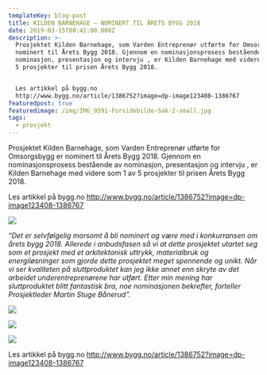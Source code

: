 ```yaml
---
templateKey: blog-post
title: KILDEN BARNEHAGE – NOMINERT TIL ÅRETS BYGG 2018
date: 2019-03-15T08:41:00.000Z
description: >-
  Prosjektet Kilden Barnehage, som Varden Entreprenør utførte for Omsorgsbygg er
  nominert til Årets Bygg 2018. Gjennom en nominasjonsprosess bestående av
  nominasjon, presentasjon og intervju , er Kilden Barnehage med videre som 1 av
  5 prosjekter til prisen Årets Bygg 2018.


  Les artikkel på bygg.no
  http://www.bygg.no/article/1386752?image=dp-image123408-1386767
featuredpost: true
featuredimage: /img/IMG_9591-Forsidebilde-Sak-2-small.jpg
tags:
  - prosjekt
---
```

<!--StartFragment-->

Prosjektet Kilden Barnehage, som Varden Entreprenør utførte for Omsorgsbygg er nominert til Årets Bygg 2018. Gjennom en nominasjonsprosess bestående av nominasjon, presentasjon og intervju , er Kilden Barnehage med videre som 1 av 5 prosjekter til prisen Årets Bygg 2018.

Les artikkel på bygg.no <http://www.bygg.no/article/1386752?image=dp-image123408-1386767>

![](https://i1.wp.com/www.varden-entreprenor.no/wp-content/uploads/2019/03/IMG_9553-Forsidebilde-Sak-1-small.jpg?resize=1024%2C683)

*“Det er selvfølgelig morsomt å bli nominert og være med i konkurransen om årets bygg 2018. Allerede i anbudsfasen så vi at dette prosjektet utartet seg som et prosjekt med et arkitektonisk uttrykk, materialbruk og energiløsninger som gjorde dette prosjektet meget spennende og unikt. Når vi ser kvaliteten på sluttproduktet kan jeg ikke annet enn skryte av det arbeidet underentreprenørene har utført. Etter min mening har sluttproduktet blitt fantastisk bra, noe nominasjonen bekrefter, forteller Prosjektleder Martin Stuge Bånerud”.*

![](https://i0.wp.com/www.varden-entreprenor.no/wp-content/uploads/2019/03/IMG_9613-small.jpg?fit=1024%2C683)

![](https://i0.wp.com/www.varden-entreprenor.no/wp-content/uploads/2019/03/IMG_9633-small.jpg?fit=1024%2C683)

![](https://i1.wp.com/www.varden-entreprenor.no/wp-content/uploads/2019/03/IMG_9592-small.jpg?resize=1024%2C683)

Les artikkel på bygg.no <http://www.bygg.no/article/1386752?image=dp-image123408-1386767>

<!--EndFragment-->
